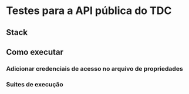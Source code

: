 # Testes para a API pública do TDC

## Stack

## Como executar

### Adicionar credenciais de acesso no arquivo de propriedades

### Suites de execução